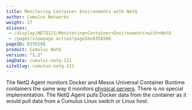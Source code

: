 ```yaml
---
title: Monitoring Container Environments with NetQ
author: Cumulus Networks
weight: 27
aliases:
 - /display/NETQ121/Monitoring+Container+Environments+with+NetQ
 - /pages/viewpage.action?pageId=8356580
pageID: 8356580
product: Cumulus NetQ
version: "1.2"
imgData: cumulus-netq-121
siteSlug: cumulus-netq-121
---
```

The NetQ Agent monitors Docker and Mesos Universal Container Runtime
containers the same way it monitors 
[physical servers](/cumulus-netq-121/Monitoring-Linux-Hosts-with-NetQ).
There is no special implementation. The NetQ Agent pulls Docker data
from the container as it would pull data from a Cumulus Linux switch or
Linux host.
